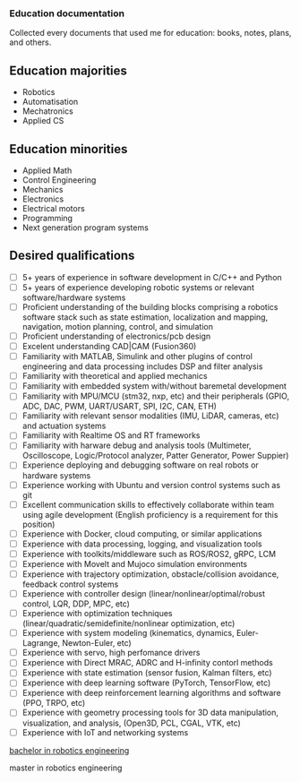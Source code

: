 ### Education documentation

Collected every documents that used me for education: books, notes, plans, and others.

## Education majorities

 - Robotics
 - Automatisation
 - Mechatronics
 - Applied CS

## Education minorities

 - Applied Math
 - Control Engineering
 - Mechanics
 - Electronics
 - Electrical motors
 - Programming
 - Next generation program systems

## Desired qualifications
 - [ ] 5+ years of experience in software development in C/C++ and Python
 - [ ] 5+ years of experience developing robotic systems or relevant software/hardware systems
 - [ ] Proficient understanding of the building blocks comprising a robotics software stack such as state estimation, localization and mapping, navigation, motion planning, control, and simulation
 - [ ] Proficient understanding of electronics/pcb design
 - [ ] Excelent understanding CAD|CAM (Fusion360)
 - [ ] Familiarity with MATLAB, Simulink and other plugins of control engineering and data processing includes DSP and filter analysis
 - [ ] Familiarity with theoretical and applied mechanics
 - [ ] Familiarity with embedded system with/without baremetal development
 - [ ] Familiarity with MPU/MCU (stm32, nxp, etc) and their peripherals (GPIO, ADC, DAC, PWM, UART/USART, SPI, I2C, CAN, ETH)
 - [ ] Familiarity with relevant sensor modalities (IMU, LiDAR, cameras, etc) and actuation systems
 - [ ] Familiarity with Realtime OS and RT frameworks
 - [ ] Familiarity with harware debug and analysis tools (Multimeter, Oscilloscope, Logic/Protocol analyzer, Patter Generator, Power Suppier)
 - [ ] Experience deploying and debugging software on real robots or hardware systems
 - [ ] Experience working with Ubuntu and version control systems such as git
 - [ ] Excellent communication skills to effectively collaborate within team using agile development (English proficiency is a requirement for this position)
 - [ ] Experience with Docker, cloud computing, or similar applications
 - [ ] Experience with data processing, logging, and visualization tools
 - [ ] Experience with toolkits/middleware such as ROS/ROS2, gRPC, LCM
 - [ ] Experience with Movelt and Mujoco simulation environments
 - [ ] Experience with trajectory optimization, obstacle/collision avoidance, feedback control systems
 - [ ] Experience with controller design (linear/nonlinear/optimal/robust control, LQR, DDP, MPC, etc)
 - [ ] Experience with optimization techniques (linear/quadratic/semidefinite/nonlinear optimization, etc)
 - [ ] Experience with system modeling (kinematics, dynamics, Euler-Lagrange, Newton-Euler, etc)
 - [ ] Experience with servo, high perfomance drivers
 - [ ] Experience with Direct MRAC, ADRC and H-infinity contorl methods
 - [ ] Experience with state estimation (sensor fusion, Kalman filters, etc)
 - [ ] Experience with deep learning software (PyTorch, TensorFlow, etc)
 - [ ] Experience with deep reinforcement learning algorithms and software (PPO, TRPO, etc)
 - [ ] Experience with geometry processing tools for 3D data manipulation, visualization, and analysis, (Open3D, PCL, CGAL, VTK, etc)
 - [ ] Experience with IoT and networking systems

[bachelor in robotics engineering](bs_robotics/README.md)

master in robotics engineering 